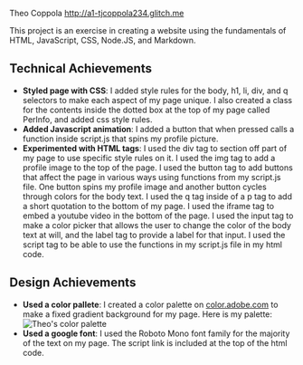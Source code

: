 Theo Coppola
http://a1-tjcoppola234.glitch.me

This project is an exercise in creating a website using the fundamentals of HTML, JavaScript, CSS, Node.JS, and Markdown.

## Technical Achievements
- **Styled page with CSS**: I added style rules for the body, h1, li, div, and q selectors to make each aspect of my page unique. I also created a class for the contents inside the dotted box at the top of my page called PerInfo, and added css style rules.
- **Added Javascript animation**: I added a button that when pressed calls a function inside script.js that spins my profile picture.
- **Experimented with HTML tags**: I used the div tag to section off part of my page to use specific style rules on it. I used the img tag to add a profile image to the top of the page. I used the button tag to add buttons that affect the page in various ways using functions from my script.js file. One button spins my profile image and another button cycles through colors for the body text. I used the q tag inside of a p tag to add a short quotation to the bottom of my page. I used the iframe tag to embed a youtube video in the bottom of the page. I used the input tag to make a color picker that allows the user to change the color of the body text at will, and the label tag to provide a label for that input. I used the script tag to be able to use the functions in my script.js file in my html code.

## Design Achievements
- **Used a color pallete**: I created a color palette on [color.adobe.com](https://color.adobe.com) to make a fixed gradient background for my page. Here is my palette:<br />![Theo's color palette](https://github.com/tjcoppola234/a1-gettingstarted/blob/main/Color_Pallete.jpg?raw=true)
- **Used a google font**: I used the Roboto Mono font family for the majority of the text on my page. The script link is included at the top of the html code.

